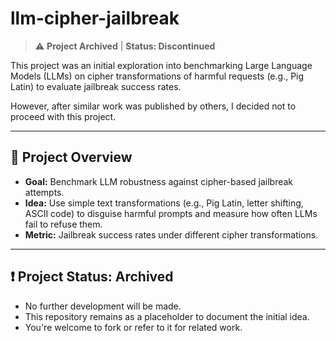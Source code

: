 # llm-cipher-jailbreak

> ⚠️ **Project Archived** | **Status: Discontinued**

This project was an initial exploration into benchmarking Large Language Models (LLMs) on cipher transformations of harmful requests (e.g., Pig Latin) to evaluate jailbreak success rates. 

However, after similar work was published by others, I decided not to proceed with this project.

---

## 📄 Project Overview

- **Goal:** Benchmark LLM robustness against cipher-based jailbreak attempts.
- **Idea:** Use simple text transformations (e.g., Pig Latin, letter shifting, ASCII code) to disguise harmful prompts and measure how often LLMs fail to refuse them.
- **Metric:** Jailbreak success rates under different cipher transformations.

---

## ❗ Project Status: Archived

- No further development will be made.
- This repository remains as a placeholder to document the initial idea.
- You're welcome to fork or refer to it for related work.
